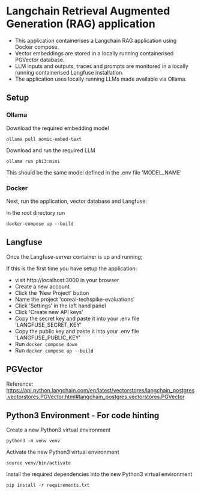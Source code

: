 # Langchain Retrieval Augmented Generation (RAG) application

- This application containerises a Langchain RAG application using Docker compose. 
- Vector embeddings are stored in a locally running containerised PGVector database.
- LLM inputs and outputs, traces and prompts are monitored in a locally running containerised Langfuse installation.
- The application uses locally running LLMs made available via Ollama.


## Setup

### Ollama

Download the required embedding model
```
ollama pull nomic-embed-text
```

Download and run the required LLM
```
ollama run phi3:mini
```
This should be the same model defined in the .env file 'MODEL_NAME'


### Docker

Next, run the application, vector database and Langfuse:

In the root directory run 
```
docker-compose up --build
```


## Langfuse

Once the Langfuse-server container is up and running;

If this is the first time you have setup the application:
- visit http://localhost:3000 in your browser
- Create a new account
- Click the 'New Project' button
- Name the project 'coreai-techspike-evaluations'
- Click 'Settings' in the left hand panel 
- Click 'Create new API keys'
- Copy the secret key and paste it into your .env file 'LANGFUSE_SECRET_KEY'
- Copy the public key and paste it into your .env file 'LANGFUSE_PUBLIC_KEY'
- Run ```docker compose down```
- Run ```docker compose up --build```



## PGVector

Reference: 
https://api.python.langchain.com/en/latest/vectorstores/langchain_postgres.vectorstores.PGVector.html#langchain_postgres.vectorstores.PGVector



## Python3 Environment - For code hinting

Create a new Python3 virtual environment
```
python3 -m venv venv
```

Activate the new Python3 virtual environment
```
source venv/bin/activate
```

Install the required dependencies into the new Python3 virtual environment
```
pip install -r requirements.txt
```